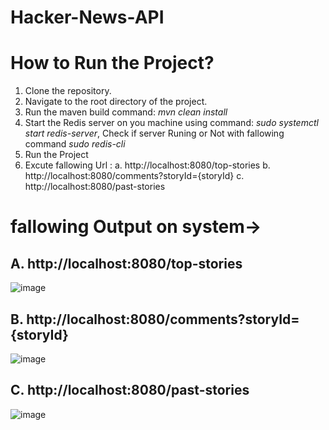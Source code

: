 # Hacker-News-API
# How to Run the Project?
1. Clone the repository.
2. Navigate to the root directory of the project.
3. Run the maven build command: *mvn clean install*
4. Start the Redis server on you machine using command: *sudo systemctl start redis-server*, Check if server Runing or Not with fallowing command *sudo redis-cli*
5. Run the Project
6. Excute fallowing Url :
a. http://localhost:8080/top-stories
b. http://localhost:8080/comments?storyId={storyId}
c. http://localhost:8080/past-stories

# fallowing Output on system->

## A. http://localhost:8080/top-stories
![image](https://user-images.githubusercontent.com/73180409/235356338-bdf0dac3-53dc-4e07-8df1-3cef0a915d9a.png)

## B. http://localhost:8080/comments?storyId={storyId}
![image](https://user-images.githubusercontent.com/73180409/235356378-408087ea-90ec-4298-9b96-d6de4d1aa44e.png)

## C. http://localhost:8080/past-stories
![image](https://user-images.githubusercontent.com/73180409/235356417-ab6a3df9-5c73-44f2-b2cb-ca90fb6d2c80.png)

